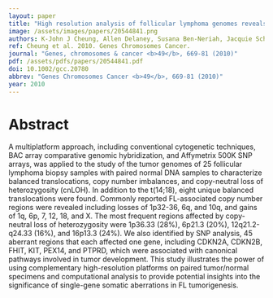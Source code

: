 ```yaml
---
layout: paper
title: "High resolution analysis of follicular lymphoma genomes reveals somatic recurrent sites of copy-neutral loss of heterozygosity and copy number alterations that target single genes."
image: /assets/images/papers/20544841.png
authors: K-John J Cheung, Allen Delaney, Susana Ben-Neriah, Jacquie Schein, Tang Lee, Sohrab P Shah, Dorothy Cheung, Nathalie A Johnson, Andrew J Mungall, Adele Telenius, Betty Lai, Merrill Boyle, Joseph M Connors, Randy D Gascoyne, Marco A Marra, Douglas E Horsman
ref: Cheung et al. 2010. Genes Chromosomes Cancer.
journal: "Genes, chromosomes & cancer <b>49</b>, 669-81 (2010)"
pdf: /assets/pdfs/papers/20544841.pdf
doi: 10.1002/gcc.20780
abbrev: "Genes Chromosomes Cancer <b>49</b>, 669-81 (2010)"
year: 2010
---
```


<div data-badge-popover="right" data-badge-type="medium-donut" data-doi="10.1002/gcc.20780" data-hide-no-mentions="true" class="altmetric-embed"></div>

# Abstract

A multiplatform approach, including conventional cytogenetic techniques, BAC array comparative genomic hybridization, and Affymetrix 500K SNP arrays, was applied to the study of the tumor genomes of 25 follicular lymphoma biopsy samples with paired normal DNA samples to characterize balanced translocations, copy number imbalances, and copy-neutral loss of heterozygosity (cnLOH). In addition to the t(14;18), eight unique balanced translocations were found. Commonly reported FL-associated copy number regions were revealed including losses of 1p32-36, 6q, and 10q, and gains of 1q, 6p, 7, 12, 18, and X. The most frequent regions affected by copy-neutral loss of heterozygosity were 1p36.33 (28%), 6p21.3 (20%), 12q21.2-q24.33 (16%), and 16p13.3 (24%). We also identified by SNP analysis, 45 aberrant regions that each affected one gene, including CDKN2A, CDKN2B, FHIT, KIT, PEX14, and PTPRD, which were associated with canonical pathways involved in tumor development. This study illustrates the power of using complementary high-resolution platforms on paired tumor/normal specimens and computational analysis to provide potential insights into the significance of single-gene somatic aberrations in FL tumorigenesis.

